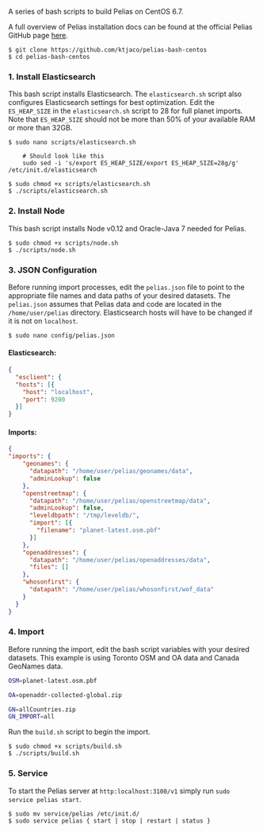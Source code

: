 A series of bash scripts to build Pelias on CentOS 6.7. 

A full overview of Pelias installation docs can be found at the official Pelias GitHub page [here](https://github.com/pelias/pelias-doc/blob/master/installing.md).

```
$ git clone https://github.com/ktjaco/pelias-bash-centos
$ cd pelias-bash-centos
```

### 1. Install Elasticsearch
This bash script installs Elasticsearch. The ```elasticsearch.sh``` script also configures Elasticsearch settings for best optimization. Edit the ```ES_HEAP_SIZE``` in the ```elasticsearch.sh``` script to 28 for full planet imports. Note that ```ES_HEAP_SIZE``` should not be more than 50% of your available RAM or more than 32GB.

```
$ sudo nano scripts/elasticsearch.sh

    # Should look like this
    sudo sed -i 's/export ES_HEAP_SIZE/export ES_HEAP_SIZE=28g/g' /etc/init.d/elasticsearch

$ sudo chmod +x scripts/elasticsearch.sh
$ ./scripts/elasticsearch.sh
```

### 2. Install Node
This bash script installs Node v0.12 and Oracle-Java 7 needed for Pelias.
```
$ sudo chmod +x scripts/node.sh
$ ./scripts/node.sh
```

### 3. JSON Configuration
Before running import processes, edit the ```pelias.json``` file to point to the appropriate file names and data paths of your desired datasets. The ```pelias.json``` assumes that Pelias data and code are located in the ```/home/user/pelias``` directory. Elasticsearch hosts will have to be changed if it is not on ```localhost```.

```$ sudo nano config/pelias.json```

#### Elasticsearch:
```json
{
  "esclient": {
  "hosts": [{
    "host": "localhost",
    "port": 9200
  }]
}
```
#### Imports:
```json
{
"imports": {
    "geonames": {
      "datapath": "/home/user/pelias/geonames/data",
      "adminLookup": false
    },
    "openstreetmap": {
      "datapath": "/home/user/pelias/openstreetmap/data",
      "adminLookup": false,
      "leveldbpath": "/tmp/leveldb/",
      "import": [{
        "filename": "planet-latest.osm.pbf"
      }]
    },
    "openaddresses": {
      "datapath": "/home/user/pelias/openaddresses/data",
      "files": []
    },
    "whosonfirst": {
      "datapath": "/home/user/pelias/whosonfirst/wof_data"
    }
  }
}
```
### 4. Import
Before running the import, edit the bash script variables with your desired datasets. This example is using Toronto OSM and OA data and Canada GeoNames data.

```bash
OSM=planet-latest.osm.pbf

OA=openaddr-collected-global.zip

GN=allCountries.zip
GN_IMPORT=all
```

Run the ```build.sh``` script to begin the import.

```
$ sudo chmod +x scripts/build.sh
$ ./scripts/build.sh
```

### 5. Service
To start the Pelias server at ```http:localhost:3100/v1``` simply run ```sudo service pelias start```.
```
$ sudo mv service/pelias /etc/init.d/
$ sudo service pelias { start | stop | restart | status }
```
